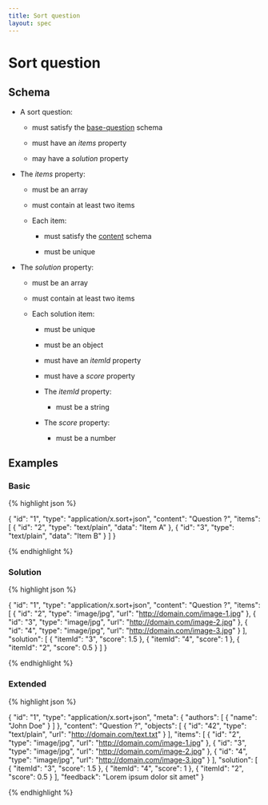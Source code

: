 ```yaml
---
title: Sort question
layout: spec
---
```


# Sort question

## Schema

* A sort question:

  * must satisfy the [base-question](base-question.html) schema

  * must have an *items* property

  * may have a *solution* property

* The *items* property:

  * must be an array

  * must contain at least two items

  * Each item:

    * must satisfy the [content](content.html) schema

    * must be unique

* The *solution* property:

  * must be an array

  * must contain at least two items

  * Each solution item:

    * must be unique

    * must be an object

    * must have an *itemId* property

    * must have a *score* property

    * The *itemId* property:

      * must be a string

    * The *score* property:

      * must be a number

## Examples

### Basic

{% highlight json %}

{
  "id": "1",
  "type": "application/x.sort+json",
  "content": "Question ?",
  "items": [
    {
      "id": "2",
      "type": "text/plain",
      "data": "Item A"
    },
    {
      "id": "3",
      "type": "text/plain",
      "data": "Item B"
    }
  ]
}

{% endhighlight %}

### Solution

{% highlight json %}

{
  "id": "1",
  "type": "application/x.sort+json",
  "content": "Question ?",
  "items": [
    {
      "id": "2",
      "type": "image/jpg",
      "url": "http://domain.com/image-1.jpg"
    },
    {
      "id": "3",
      "type": "image/jpg",
      "url": "http://domain.com/image-2.jpg"
    },
    {
      "id": "4",
      "type": "image/jpg",
      "url": "http://domain.com/image-3.jpg"
    }
  ],
  "solution": [
    {
      "itemId": "3",
      "score": 1.5
    },
    {
      "itemId": "4",
      "score": 1
    },
    {
      "itemId": "2",
      "score": 0.5
    }
  ]
}

{% endhighlight %}

### Extended

{% highlight json %}

{
  "id": "1",
  "type": "application/x.sort+json",
  "meta": {
    "authors": [
      {
        "name": "John Doe"
      }
    ]
  },
  "content": "Question ?",
  "objects": [
    {
      "id": "42",
      "type": "text/plain",
      "url": "http://domain.com/text.txt"
    }
  ],
  "items": [
    {
      "id": "2",
      "type": "image/jpg",
      "url": "http://domain.com/image-1.jpg"
    },
    {
      "id": "3",
      "type": "image/jpg",
      "url": "http://domain.com/image-2.jpg"
    },
    {
      "id": "4",
      "type": "image/jpg",
      "url": "http://domain.com/image-3.jpg"
    }
  ],
  "solution": [
    {
      "itemId": "3",
      "score": 1.5
    },
    {
      "itemId": "4",
      "score": 1
    },
    {
      "itemId": "2",
      "score": 0.5
    }
  ],
  "feedback": "Lorem ipsum dolor sit amet"
}

{% endhighlight %}

